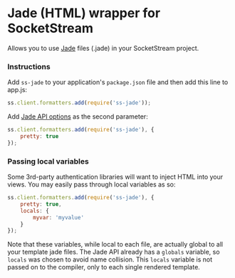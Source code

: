 # Jade (HTML) wrapper for SocketStream

Allows you to use [Jade](http://jade-lang.com) files (.jade) in your SocketStream project.


### Instructions

Add `ss-jade` to your application's `package.json` file and then add this line to app.js:

``` javascript
ss.client.formatters.add(require('ss-jade'));
```

Add [Jade API options](http://jade-lang.com/api/) as the second parameter:

``` javascript
ss.client.formatters.add(require('ss-jade'), {
	pretty: true
});
```


### Passing local variables

Some 3rd-party authentication libraries will want to inject HTML into your views.
You may easily pass through local variables as so:

``` javascript
ss.client.formatters.add(require('ss-jade'), {
	pretty: true,
	locals: {
		myvar: 'myvalue'
	}
});
```

Note that these variables, while local to each file, are actually global to all your template jade files. The Jade API already has a `globals` variable, so `locals` was chosen to avoid name collision. This `locals` variable is not passed on to the compiler, only to each single rendered template.
